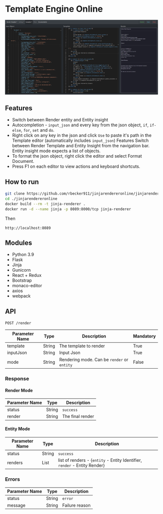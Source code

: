 # Template Engine Online

![Alt text](Screenshot.png?raw=true)

## Features

- Switch between Render entity and Entity insight
- Autocompletion - `input_json` and every key from the json object, `if`, `if-else`, `for`, `set` and `do`.
- Right click on any key in the json and click `Use` to paste it's path in the Template editor (automatically
  includes `input_json`)
  Features Switch between Render Template and Entity Insight from the navigation bar. Entity insight mode expects a list
  of objects.
- To format the json object, right click the editor and select Format Document.
- Press F1 on each editor to view actions and keyboard shortcuts.

## How to run

```bash
git clone https://github.com/rbecker911/jinjarendereronline/jinjarendereronline.git
cd ./jinjarendereronline
docker build --rm -t jinja-renderer .
docker run -d --name jinja -p 8089:8000/tcp jinja-renderer
```

Then

```
http://localhost:8089
```

## Modules

- Python 3.9
- Flask
- Jinja
- Gunicorn
- React + Redux
- Bootstrap
- monaco-editor
- axios
- webpack

## API

```
POST /render
```

| Parameter Name | Type | Description | Mandatory |
| -------------- | ---- | ----------- | --------- |
| template | String | The template to render | True |
| inputJson | String | Input Json | True |
| mode | String | Rendering mode. Can be `render` or `entity`| False |

### Response

#### Render Mode

| Parameter Name | Type | Description |
| -------------- | ---- | ----------- |
| status | String | `success` |
| render | String | The final render |

#### Entity Mode

| Parameter Name | Type | Description |
| -------------- | ---- | ----------- |
| status | String | `success` |
| renders | List | list of renders - {`entity` - Entity Identifier, `render` - Entity Render}|

### Errors

| Parameter Name | Type | Description |
| -------------- | ---- | ----------- |
| status | String | `error` |
| message | String | Failure reason |
